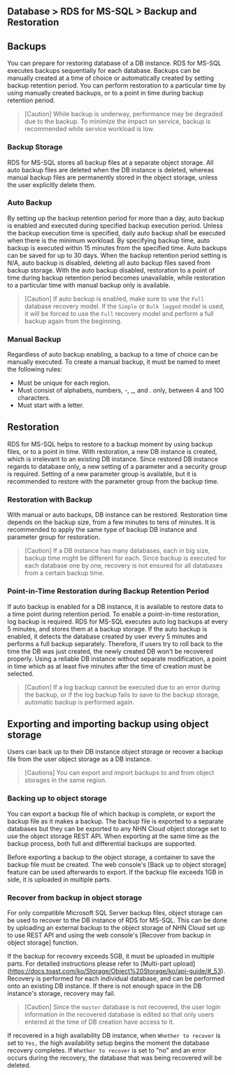 ## Database > RDS for MS-SQL > Backup and Restoration

## Backups

You can prepare for restoring database of a DB instance. RDS for MS-SQL executes backups sequentially for each database.
Backups can be manually created at a time of choice or automatically created by setting backup retention period.
You can perform restoration to a particular time by using manually created backups, or to a point in time during backup retention period.

> [Caution]
> While backup is underway, performance may be degraded due to the backup.
> To minimize the impact on service, backup is recommended while service workload is low.

### Backup Storage

RDS for MS-SQL stores all backup files at a separate object storage.
All auto backup files are deleted when the DB instance is deleted, whereas manual backup files are permanently stored in the object storage, unless the user explicitly delete them.

### Auto Backup

By setting up the backup retention period for more than a day, auto backup is enabled and executed during specified backup execution period. Unless the backup execution time is specified, daily auto backup shall be executed when there is the minimum workload. By specifying backup time, auto backup is executed within 15 minutes from the specified time. Auto backups can be saved for up to 30 days. When the backup retention period setting is N/A, auto backup is disabled, deleting all auto backup files saved from backup storage. With the auto backup disabled, restoration to a point of time during backup retention period becomes unavailable, while restoration to a particular time with manual backup only is available.

> [Caution]
>If auto backup is enabled, make sure to use the `Full` database recovery model.
>If the `Simple` or `Bulk logged` model is used, it will be forced to use the `Full` recovery model and perform a full backup again from the beginning.

### Manual Backup

Regardless of auto backup enabling, a backup to a time of choice can be manually executed. To create a manual backup, it must be named to meet the following rules:

* Must be unique for each region.
* Must consist of alphabets, numbers, -, _, and . only, between 4 and 100 characters.
* Must start with a letter.

## Restoration

RDS for MS-SQL helps to restore to a backup moment by using backup files, or to a point in time. With restoration, a new DB instance is created, which is irrelevant to an existing DB instance. Since restored DB instance regards to database only, a new setting of a parameter and a security group is required. Setting of a new parameter group is available, but it is recommended to restore with the parameter group from the backup time.

### Restoration with Backup

With manual or auto backups, DB instance can be restored. Restoration time depends on the backup size, from a few minutes to tens of minutes.
It is recommended to apply the same type of backup DB instance and parameter group for restoration.

> [Caution]
> If a DB instance has many databases, each in big size, backup time might be different for each.
> Since backup is executed for each database one by one, recovery is not ensured for all databases from a certain backup time.

### Point-in-Time Restoration during Backup Retention Period

If auto backup is enabled for a DB instance, it is available to restore data to a time point during retention period. To enable a point-in-time restoration, log backup is required. RDS for MS-SQL executes auto log backups at every 5 minutes, and stores them at a backup storage.
If the auto backup is enabled, it detects the database created by user every 5 minutes and performs a full backup separately. Therefore, if users try to roll back to the time the DB was just created, the newly created DB won't be recovered properly. Using a reliable DB instance without separate modification, a point in time which as at least five minutes after the time of creation must be selected.

> [Caution]
> If a log backup cannot be executed due to an error during the backup, or if the log backup fails to save to the backup storage, automatic backup is performed again.

## Exporting and importing backup using object storage

Users can back up to their DB instance object storage or recover a backup file from the user object storage as a DB instance.

> [Cautions]
> You can export and import backups to and from object storages in the same region.

### Backing up to object storage

You can export a backup file of which backup is complete, or export the backup file as it makes a backup. The backup file is exported to a separate databases but they can be exported to any NHN Cloud object storage set to use the object storage REST API.
When exporting at the same time as the backup process, both full and differential backups are supported.

Before exporting a backup to the object storage, a container to save the backup file must be created. The web console's [Back up to object storage] feature can be used afterwards to export.
If the backup file exceeds 1GB in side, it is uploaded in multiple parts.

### Recover from backup in object storage

For only compatible Microsoft SQL Server backup files, object storage can be used to recover to the DB instance of RDS for MS-SQL.
This can be done by uploading an external backup to the object storage of NHN Cloud set up to use REST API and using the web console's [Recover from backup in object storage] function.

If the backup for recovery exceeds 5GB, it must be uploaded in multiple parts. For detailed instructions please refer to [Multi-part upload] (https://docs.toast.com/ko/Storage/Object%20Storage/ko/api-guide/#_53).
Recovery is performed for each individual database, and can be performed onto an existing DB instance. If there is not enough space in the DB instance's storage, recovery may fail.

> [Caution]
> Since the `master` database is not recovered, the user login information in the recovered database is edited so that only users entered at the time of DB creation have access to it.

If recovered in a high availability DB instance, when `Whether to recover` is set to `Yes,` the high availability setup begins the moment the database recovery completes. If `Whether to recover` is set to "no" and an error occurs during the recovery, the database that was being recovered will be deleted.

